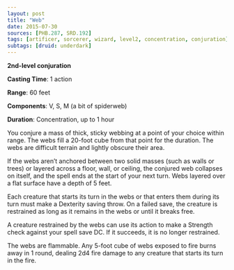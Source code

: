 ```yaml
---
layout: post
title: "Web"
date: 2015-07-30
sources: [PHB.287, SRD.192]
tags: [artificer, sorcerer, wizard, level2, concentration, conjuration]
subtags: [druid: underdark]
---
```


**2nd-level conjuration**

**Casting Time**: 1 action

**Range**: 60 feet

**Components**: V, S, M (a bit of spiderweb)

**Duration**: Concentration, up to 1 hour

You conjure a mass of thick, sticky webbing at a point of your choice within range. The webs fill a 20-foot cube from that point for the duration. The webs are difficult terrain and lightly obscure their area.

If the webs aren’t anchored between two solid masses (such as walls or trees) or layered across a floor, wall, or ceiling, the conjured web collapses on itself, and the spell ends at the start of your next turn. Webs layered over a flat surface have a depth of 5 feet.

Each creature that starts its turn in the webs or that enters them during its turn must make a Dexterity saving throw. On a failed save, the creature is restrained as long as it remains in the webs or until it breaks free.

A creature restrained by the webs can use its action to make a Strength check against your spell save DC. If it succeeds, it is no longer restrained.

The webs are flammable. Any 5-foot cube of webs exposed to fire burns away in 1 round, dealing 2d4 fire damage to any creature that starts its turn in the fire.
